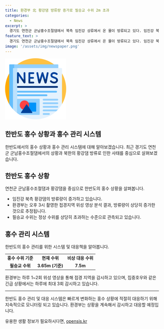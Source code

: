 ```yaml
---
title: 환경부 北 황강댐 방류량 증가로 필승교 수위 2m 초과
categories:
  - News
excerpt: >
  경기도 연천군 군남홍수조절댐에서 북측 임진강 상류에서 온 물이 방류되고 있다. 임진강 북측 황강댐의 방류량이 증가하고 정부가 관측지점인 필승교 수위를 감시 중. 접경 지역 위성 영상 분석 결과, 방류량 증가로 추정. 남측 임진강 최북단 필승교 수위는 비홍수 대피기준을 상회. 하루 1~2회 감시하고 긴급 상황 시 최대 3회 감시. 북한은 황강댐 방류로 인명피해가 있었지만, 방류 전 통보 합의를 어기고 방류. 통일부는 북한의 무단 방류에 유감 표명.
feature_text: >
  경기도 연천군 군남홍수조절댐에서 북측 임진강 상류에서 온 물이 방류되고 있다. 임진강 북측 황강댐의 방류량이 증가하고 정부가 관측지점인 필승교 수위를 감시 중. 접경 지역 위성 영상 분석 결과, 방류량 증가로 추정. 남측 임진강 최북단 필승교 수위는 비홍수 대피기준을 상회. 하루 1~2회 감시하고 긴급 상황 시 최대 3회 감시. 북한은 황강댐 방류로 인명피해가 있었지만, 방류 전 통보 합의를 어기고 방류. 통일부는 북한의 무단 방류에 유감 표명.
image: '/assets/img/newspaper.png'
---
```


<p><img src="/assets/img/newspaper.png" alt="kimp 속보" /></p>

<h2>한반도 홍수 상황과 홍수 관리 시스템</h2>

<p data-ke-size="size16">한반도에서의 홍수 상황과 홍수 관리 시스템에 대해 알아보겠습니다. 최근 경기도 연천군 군남홍수조절댐에서의 상황과 북한의 황강댐 방류로 인한 사태를 중심으로 살펴보겠습니다.</p>

<h2 data-ke-size="size26">한반도 홍수 상황</h2>

<p data-ke-size="size16">연천군 군남홍수조절댐과 황강댐을 중심으로 한반도의 홍수 상황을 살펴봅니다.</p>

<ul>
<li>임진강 북측 황강댐의 방류량이 증가하고 있습니다.</li>
<li>환경부는 오후 3시 촬영한 접경지역 위성 영상 분석 결과, 방류량이 상당히 증가한 것으로 추정됩니다.</li>
<li>필승교 수위는 정상 수위를 상당히 초과하는 수준으로 관측되고 있습니다.</li>
</ul>

<h2 data-ke-size="size26">홍수 관리 시스템</h2>

<p data-ke-size="size16">한반도의 홍수 관리를 위한 시스템 및 대응책을 알아봅니다.</p>

<table>
  <tr>
    <td style="text-align: center; height: 17px;"><b>홍수 수위 기준</b></td>
    <td style="text-align: center; height: 17px;"><b>현재 수위</b></td>
    <td style="text-align: center; height: 17px;"><b>비상 대응 수위</b></td>
  </tr>
  <tr>
    <td style="text-align: center; height: 17px;"><b>필승교 수위</b></td>
    <td style="text-align: center; height: 17px;"><b>3.65m (기준)</b></td>
    <td style="text-align: center; height: 17px;"><b>7.5m</b></td>
  </tr>
</table>

<p data-ke-size="size16">환경부는 하루 1~2회 위성 영상을 통해 접경 지역을 감시하고 있으며, 집중호우와 같은 긴급 상황에서는 하루에 최대 3회 감시하고 있습니다.</p>

<hr>

<p data-ke-size="size16">한반도 홍수 관리 및 대응 시스템은 빠르게 변화하는 홍수 상황에 적절히 대응하기 위해 지속적으로 모니터링 되고 있습니다. 환경부는 상황을 계속해서 감시하고 대응할 예정입니다.</p>
유용한 생활 정보가 필요하시다면, <a href="https://opensis.kr" rel="dofollow">opensis.kr</a>


